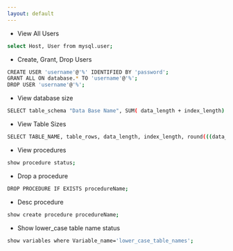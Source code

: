 ```yaml
---
layout: default
---
```

- View All Users 
```sh
select Host, User from mysql.user;
```
- Create, Grant, Drop Users
```sh
CREATE USER 'username'@'%' IDENTIFIED BY 'password';
GRANT ALL ON database.* TO 'username'@'%';
DROP USER 'username'@'%';
```
- View database size 
```sh
SELECT table_schema "Data Base Name", SUM( data_length + index_length) / 1024 / 1024 "Data Base Size in MB" FROM information_schema.TABLES GROUP BY table_schema;
```
- View Table Sizes 
```sh
SELECT TABLE_NAME, table_rows, data_length, index_length, round(((data_length + index_length) / 1024 / 1024),2) "Size in MB" FROM information_schema.TABLES WHERE table_schema = "<database_name>";
```
- View procedures
```sh
show procedure status;
```
- Drop a procedure 
```sh
DROP PROCEDURE IF EXISTS procedureName;
```
- Desc procedure
```sh
show create procedure procedureName;
```
- Show lower_case table name status
```sh
show variables where Variable_name='lower_case_table_names';
```

